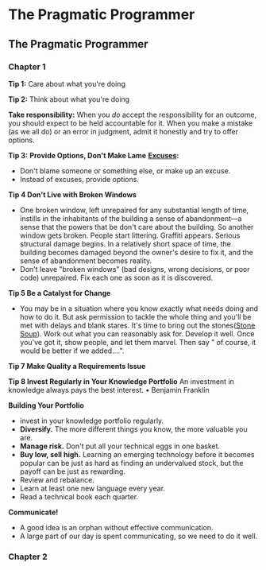 # The Pragmatic Programmer

## The Pragmatic Programmer

### Chapter 1

**Tip 1:** Care about what you're doing

**Tip 2:** Think about what you're doing

**Take responsibility:** When you _do_ accept the responsibility for an outcome, you should expect to be held accountable for it. When you make a mistake \(as we all do\) or an error in judgment, admit it honestly and try to offer options.

**Tip 3:** **Provide Options, Don't Make Lame** [**Excuses**](http://programmingexcuses.com/)**:**

* Don't blame someone or something else, or make up an excuse.
* Instead of excuses, provide options.

**Tip 4 Don't Live with Broken Windows**

* One broken window, left unrepaired for any substantial length of time, instills in the inhabitants of the building a sense of abandonment—a sense that the powers that be don't care about the building. So another window gets broken. People start littering. Graffiti appears. Serious structural damage begins. In a relatively short space of time, the building becomes damaged beyond the owner's desire to fix it, and the sense of abandonment becomes reality.
* Don't leave "broken windows" \(bad designs, wrong decisions, or poor code\) unrepaired. Fix each one as soon as it is discovered.

**Tip 5 Be a Catalyst for Change**

* You may be in a situation where you know exactly what needs doing and how to do it. But ask permission to tackle the whole thing and you'll be met with delays and blank stares. It's time to bring out the stones\([Stone Soup](https://en.wikipedia.org/wiki/Stone_Soup)\). Work out what you can reasonably ask for. Develop it well. Once you've got it, show people, and let them marvel. Then say " of course, it would be better if we added....".

**Tip 7 Make Quality a Requirements Issue**

**Tip 8 Invest Regularly in Your Knowledge Portfolio** An investment in knowledge always pays the best interest. • Benjamin Franklin

**Building Your Portfolio**

* invest in your knowledge portfolio regularly.
* **Diversify.** The more different things you know, the more valuable you are.
* **Manage risk.** Don't put all your technical eggs in one basket.
* **Buy low, sell high.** Learning an emerging technology before it becomes popular can be just as hard as finding an undervalued stock, but the payoff can be just  as rewarding. 
* Review and rebalance.
* Learn at least one new language every year.
* Read a technical book each quarter.

**Communicate!**

* A good idea is an orphan without effective communication.
* A large part of our day is spent communicating, so we need to do it well.

### Chapter 2


